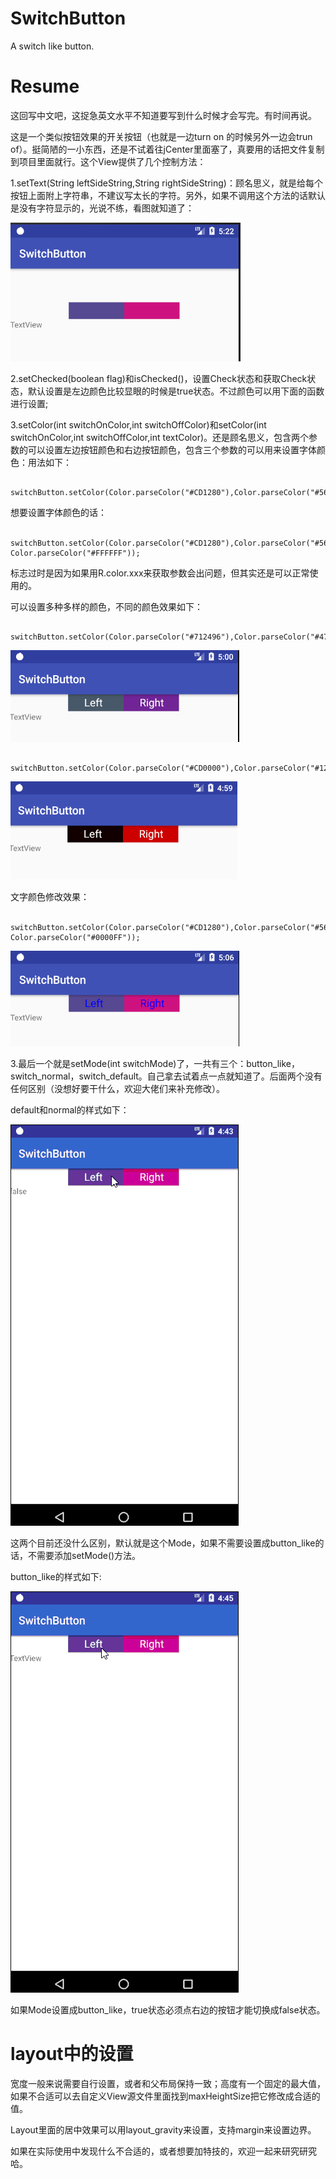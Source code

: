 # SwitchButton
A switch like button.

# Resume

  这回写中文吧，这捉急英文水平不知道要写到什么时候才会写完。有时间再说。
  
  这是一个类似按钮效果的开关按钮（也就是一边turn on 的时候另外一边会trun of）。挺简陋的一小东西，还是不试着往jCenter里面塞了，真要用的话把文件复制到项目里面就行。这个View提供了几个控制方法：
  
  1.setText(String leftSideString,String rightSideString)：顾名思义，就是给每个按钮上面附上字符串，不建议写太长的字符。另外，如果不调用这个方法的话默认是没有字符显示的，光说不练，看图就知道了：
  
  ![](https://github.com/tjuksingle/SwitchButton/blob/master/sample/noText.png)
    
  2.setChecked(boolean flag)和isChecked()，设置Check状态和获取Check状态，默认设置是左边颜色比较显眼的时候是true状态。不过颜色可以用下面的函数进行设置;
    
  3.setColor(int switchOnColor,int switchOffColor)和setColor(int switchOnColor,int switchOffColor,int textColor)。还是顾名思义，包含两个参数的可以设置左边按钮颜色和右边按钮颜色，包含三个参数的可以用来设置字体颜色：用法如下：
          
          switchButton.setColor(Color.parseColor("#CD1280"),Color.parseColor("#564891"));
          
  想要设置字体颜色的话：
          
          switchButton.setColor(Color.parseColor("#CD1280"),Color.parseColor("#564891")，Color.parseColor("#FFFFFF"));
          
  标志过时是因为如果用R.color.xxx来获取参数会出问题，但其实还是可以正常使用的。
  
  可以设置多种多样的颜色，不同的颜色效果如下：
  
        switchButton.setColor(Color.parseColor("#712496"),Color.parseColor("#475869"));

  ![](https://github.com/tjuksingle/SwitchButton/blob/master/sample/%23712496and%23475869.PNG)
  
        switchButton.setColor(Color.parseColor("#CD0000"),Color.parseColor("#120000"));
  
  ![](https://github.com/tjuksingle/SwitchButton/blob/master/sample/%23CD0000and%23120000.PNG)
  
  文字颜色修改效果：
  
        switchButton.setColor(Color.parseColor("#CD1280"),Color.parseColor("#564891")，Color.parseColor("#0000FF"));
          
  ![](https://github.com/tjuksingle/SwitchButton/blob/master/sample/textColorSample.png)
  
  
  3.最后一个就是setMode(int switchMode)了，一共有三个：button_like，switch_normal，switch_default。自己拿去试着点一点就知道了。后面两个没有任何区别（没想好要干什么，欢迎大佬们来补充修改）。
  
  default和normal的样式如下：
  
  ![](https://github.com/tjuksingle/SwitchButton/blob/master/sample/defualt.gif)
  
  这两个目前还没什么区别，默认就是这个Mode，如果不需要设置成button_like的话，不需要添加setMode()方法。
  
  button_like的样式如下:
  
  ![](https://github.com/tjuksingle/SwitchButton/blob/master/sample/button_like.gif)
  
  如果Mode设置成button_like，true状态必须点右边的按钮才能切换成false状态。
 
 # layout中的设置
  宽度一般来说需要自行设置，或者和父布局保持一致；高度有一个固定的最大值，如果不合适可以去自定义View源文件里面找到maxHeightSize把它修改成合适的值。
  
  Layout里面的居中效果可以用layout_gravity来设置，支持margin来设置边界。
  
  如果在实际使用中发现什么不合适的，或者想要加特技的，欢迎一起来研究研究哈。
 
